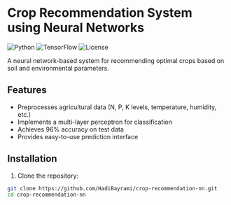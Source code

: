 
# Crop Recommendation System using Neural Networks

![Python](https://img.shields.io/badge/Python-3.8%2B-blue)
![TensorFlow](https://img.shields.io/badge/TensorFlow-2.x-orange)
![License](https://img.shields.io/badge/License-MIT-green)

A neural network-based system for recommending optimal crops based on soil and environmental parameters.

## Features

- Preprocesses agricultural data (N, P, K levels, temperature, humidity, etc.)
- Implements a multi-layer perceptron for classification
- Achieves 96% accuracy on test data
- Provides easy-to-use prediction interface

## Installation

1. Clone the repository:
```bash
git clone https://github.com/HadiBayrami/crop-recommendation-nn.git
cd crop-recommendation-nn
